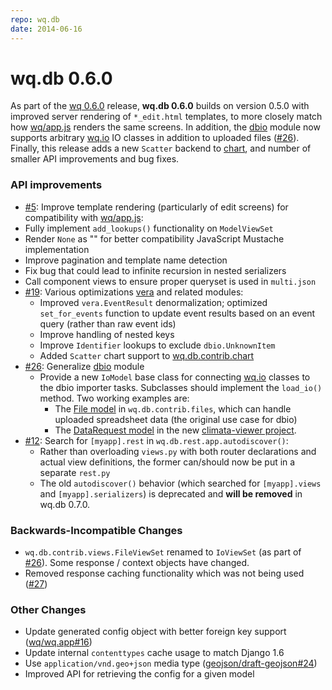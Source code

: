```yaml
---
repo: wq.db
date: 2014-06-16
---
```


# wq.db 0.6.0

As part of the [wq 0.6.0](./wq-0.6.0.md) release, **wq.db  0.6.0** builds on version 0.5.0 with improved server rendering of `*_edit.html` templates, to more closely match how [wq/app.js](../@wq/app.md) renders the same screens.  In addition, the [dbio](https://django-data-wizard.wq.io) module now supports arbitrary [wq.io](https://django-data-wizard.wq.io/itertable/) IO classes in addition to uploaded files ([#26](https://github.com/wq/wq.db/issues/26)).  Finally, this release adds a new `Scatter`  backend to [chart](https://django-rest-pandas.wq.io/serializers/), and number of smaller API improvements and bug fixes.

### API improvements
-  [#5](https://github.com/wq/wq.db/issues/5): Improve template rendering (particularly of edit screens) for compatibility with [wq/app.js](../@wq/app.md):
  - Fully implement `add_lookups()` functionality on `ModelViewSet`
  - Render `None` as "" for better compatibility JavaScript Mustache implementation
  - Improve pagination and template name detection
  - Fix bug that could lead to infinite recursion in nested serializers
  - Call component views to ensure proper queryset is used in `multi.json`
- [#19](https://github.com/wq/wq.db/issues/19): Various optimizations [vera](https://github.com/powered-by-wq/vera) and related modules:
  - Improved `vera.EventResult` denormalization; optimized `set_for_events` function to update event results based on an event query (rather than raw event ids)
  - Improve handling of nested keys
  - Improve `Identifier` lookups to exclude `dbio.UnknownItem`
  - Added `Scatter` chart support to [wq.db.contrib.chart](https://django-rest-pandas.wq.io/serializers/)
- [#26](https://github.com/wq/wq.db/issues/26): Generalize [dbio](https://django-data-wizard.wq.io) module
  - Provide a new `IoModel` base class for connecting [wq.io](https://django-data-wizard.wq.io/itertable/) classes to the dbio importer tasks.  Subclasses should implement the `load_io()` method.  Two working examples are:
    - The [File model](https://github.com/wq/wq.db/blob/v0.6.0/contrib/files/models.py#L92-L97) in `wq.db.contrib.files`, which can handle uploaded spreadsheet data (the original use case for dbio)
    - The [DataRequest model](https://github.com/heigeo/climata-viewer/blob/master/db/data/models.py#L76-L81) in the new [climata-viewer project](https://github.com/heigeo/climata-viewer).
- [#12](https://github.com/wq/wq.db/issues/12): Search for `[myapp].rest` in `wq.db.rest.app.autodiscover()`:
  - Rather than overloading `views.py` with both router declarations and actual view definitions, the former can/should now be put in a separate `rest.py`
  - The old `autodiscover()` behavior (which searched for `[myapp].views` and `[myapp].serializers`) is deprecated and **will be removed** in wq.db 0.7.0.

### Backwards-Incompatible Changes
- `wq.db.contrib.views.FileViewSet` renamed to `IoViewSet` (as part of [#26](https://github.com/wq/wq.db/issues/26)).  Some response / context objects have changed.
- Removed response caching functionality which was not being used ([#27](https://github.com/wq/wq.db/issues/27))

### Other Changes
- Update generated config object with better foreign key support ([wq/wq.app#16](https://github.com/wq/wq.app/issues/16))
- Update internal `contenttypes` cache usage to match Django 1.6
- Use `application/vnd.geo+json` media type ([geojson/draft-geojson#24](https://github.com/geojson/draft-geojson/issues/24))
- Improved API for retrieving the config for a given model
